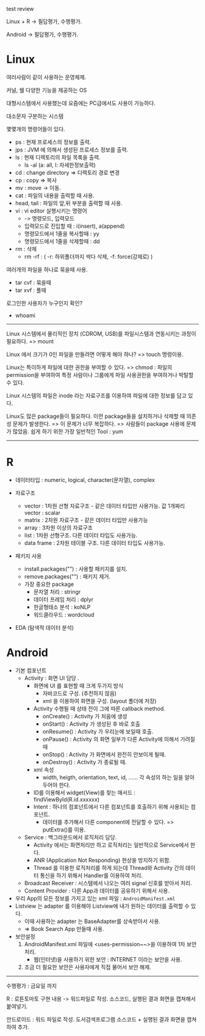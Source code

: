 test review



Linux + R -> 필답평가, 수행평가.

Android -> 필답평가, 수행평가.



# Linux

여러사람이 같이 사용하는 운영체제.

커널, 쉘 다양한 기능을 제공하는 OS

대형시스템에서 사용했는데 요즘에는 PC급에서도 사용이 가능하다.

대소문자 구분하는 시스템

몇몇개의 명령어들이 있다.

* ps : 현재 프로세스의 정보를 출력.
* jps : JVM 에 의해서 생성된 프로세스 정보를 출력.
* ls : 현재 디렉토리의 파일 목록을 출력.
  * ls -al (a: all, l: 자세한정보출력)
* cd : change directory => 디렉토리 경로 변경
* cp : copy => 복사
* mv : move -> 이동.
* cat : 파일의 내용을 출력할 때 사용.
* head, tail : 파일의 앞,뒤 부분을 출력할 때 사용.
* vi : vi editor 실행시키는 명령어
  * -> 명령모드, 입력모드
  * 입력모드로 진입할 때 : i(insert), a(append)
  * 명령모드에서 1줄을 복사할때 : yy
  * 명령모드에서 1줄을 삭제할때 : dd
* rm : 삭제
  * rm -rf : ( -r: 하위폴더까지 싹다 삭제, -f: force(강제로) )



여러개의 파일을 하나로 묶을때 사용.

* tar cvf : 묶을때
* tar xvf : 풀때



로그인한 사용자가 누구인지 확인? 

* whoami

---

Linux 시스템에서 물리적인 장치 (CDROM, USB)를 파일시스템과 연동시키는 과정이 필요하다. => mount

Linux 에서 크기가 0인 파일을 만들려면 어떻게 해야 하나? => touch 명령이용.

Linux는 특이하게 파일에 대한 권한을 부여할 수 있다.  => chmod : 파일의 permission을 부여하여 특정 사람이나 그룹에게 파일 사용권한을 부여하거나 박탈할 수 있다. 

Linux 시스템의 파일은 inode 라는 자료구조를 이용하여 파일에 대한 정보를 담고 있다.

Linux도 많은 package들이 필요하다. 이런 package들을 설치하거나 삭제할 때 의존성 문제가 발생한다. => 이 문제가 너무 복잡하다. => 사람들이 package 사용에 문제가 많았음. 쉽게 하기 위한 가장 일반적인 Tool : yum

---

# R

* 데이터타입 : numeric, logical, character(문자열), complex

* 자료구조

  * vector : 1차원 선형 자료구조 - 같은 데이터 타입만 사용가능. 값 1개짜리 vector : scalar
  * matrix : 2차원 자료구조 - 같은 데이터 타입만 사용가능
  * array : 3차원 이상의 자료구조
  * list : 1차원 선형구조. 다른 데이터 타입도 사용가능.
  * data frame : 2차원 테이블 구조. 다른 데이터 타입도 사용가능.

* 패키지 사용

  * install.packages("") : 사용할 패키지를 설치.
  * remove.packages("") : 패키지 제거.
  * 가장 중요한 package
    * 문자열 처리 : stringr
    * 데이터 프레임 처리 : dplyr
    * 한글형태소 분석 : koNLP
    * 워드클라우드 : wordcloud

* EDA (탐색적 데이터 분석)

  



# Android

* 기본 컴포넌트
  * Activity : 화면 UI 담당 .
    * 화면에 UI 를 표현할 때 크게 두가지 방식
      * 자바코드로 구성. (추천하지 않음)
      * xml 을 이용하여 화면을 구성. (layout 폴더에 저장)
    * Activity 수행될 때 상태 전이 그에 따른 callback method.
      * onCreate() : Activity 가 처음에 생성
      * onStart() : Activity 가 생성된 후 바로 호출
      * onResume() : Activity 가 우리눈에 보일때 호출.
      * onPause() : Activity 의 화면 일부가 다른 Activity에 의해서 가려질때
      * onStop() : Activity 가 화면에서 완전히 안보이게 될때.
      * onDestroy() : Activity 가 종료될 때.
    * xml 속성
      * width, heigth, orientation, text, id, ...... 각 속성의 하는 일을 알아두어야 한다.
    * ID를 이용해서 widget(View)를 찾는 매서드 : findViewById(R.id.xxxxxx)
    * Intent : 하나의 컴포넌트에서 다른 컴포넌트를 호출하기 위해 사용되는 컴포넌트.
      * 데이터를 추가해서 다른 component에 전달할 수 있다. => putExtra()를 이용.
  * Service : 백그라운드에서 로직처리 담당.
    * Activity 에서는 화면처리만 하고 로직처리는 일반적으로 Service에서 한다.
    * ANR (Application Not Responding) 현상을 방지하기 위함.
    * Thread 를 이용한 로직처리를 하게 되는데 Thread와 Activity 간의 데이터 통신을 하기 위해서 Handler를 이용하여 처리.
  * Broadcast Receiver : 시스템에서 나오는 여러 signal 신호를 받아서 처리.
  * Content Provider : 다른 App과 데이터를 공유하기 위해서 사용.
* 우리 App의 모든 정보를 가지고 있는 xml 파일 : `AndroidManifest.xml`
* Listview 는 adapter 를 이용해야 Listview에 내가 원하는 데이터를 출력할 수 있다.
  * 이때 사용하는 adapter 는 BaseAdapter를 상속받아서 사용.
  * => Book Search App 만들때 사용.
* 보안설정
  1. AndroidManifest.xml 파일에 <uses-permission~~>을 이용하여 1차 보안처리.
     * 웹(인터넷)을 사용하기 위한 보안 : INTERNET 이라는 보안을 사용.
  2. 조금 더 필요한 보안은 사용자에게 직접 물어서 보안 해제. 







---

수행평가 : 금요일 까지

R : 로튼토마토 구현 내용 -> 워드파일로 작성. 소스코드, 실행된 결과 화면을 캡쳐해서 붙여넣기.

안드로이드 : 워드 파일로 작성. 도서검색프로그램 소스코드 + 실행된 결과 화면을 캡쳐하여 추가.




